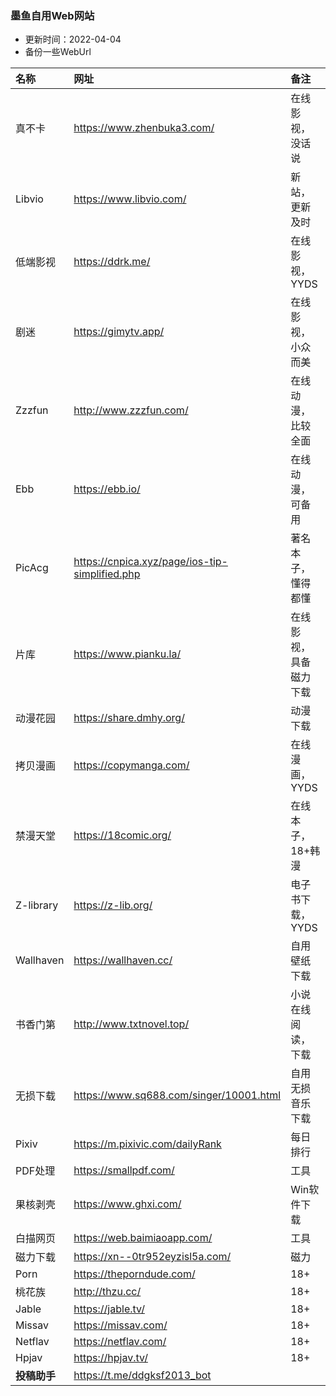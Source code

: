 ### 墨鱼自用Web网站
* 更新时间：2022-04-04
* 备份一些WebUrl

| 名称 | 网址 | 备注 |
| :-- | :-- | :-- |
| 真不卡 | https://www.zhenbuka3.com/ |  在线影视，没话说 |
|  Libvio |   https://www.libvio.com/ |   新站，更新及时 | 
|  低端影视 |   https://ddrk.me/ | 在线影视，YYDS  | 
|  剧迷 |   https://gimytv.app/ | 在线影视，小众而美  | 
| Zzzfun | http://www.zzzfun.com/ |  在线动漫，比较全面|
| Ebb | https://ebb.io/ | 在线动漫，可备用 |
|  PicAcg |  https://cnpica.xyz/page/ios-tip-simplified.php | 著名本子，懂得都懂 |
| 片库 | https://www.pianku.la/ | 在线影视，具备磁力下载 |
| 动漫花园 |  https://share.dmhy.org/ | 动漫下载 |
|  拷贝漫画 |  https://copymanga.com/ |  在线漫画，YYDS |
|  禁漫天堂|  https://18comic.org/ | 在线本子，18+韩漫 |
|  Z-library|  https://z-lib.org/ | 电子书下载，YYDS |
|  Wallhaven |  https://wallhaven.cc/ |  自用壁纸下载 |
|  书香门第|  http://www.txtnovel.top/ |  小说在线阅读，下载 |
|  无损下载|  https://www.sq688.com/singer/10001.html | 自用无损音乐下载 |
| Pixiv |  https://m.pixivic.com/dailyRank | 每日排行 |
|  PDF处理|  https://smallpdf.com/ | 工具 |
|  果核剥壳|  https://www.ghxi.com/ | Win软件下载 |
|  白描网页 |  https://web.baimiaoapp.com/ | 工具 |
|  磁力下载|  https://xn--0tr952eyzisl5a.com/ | 磁力 |
|  Porn |  https://theporndude.com/ |  18+ |
| 桃花族 | http://thzu.cc/ | 18+ |
| Jable | https://jable.tv/ | 18+ |
| Missav | https://missav.com/ | 18+ |
| Netflav | https://netflav.com/ | 18+ |
| Hpjav | https://hpjav.tv/ | 18+ |
|  **投稿助手**|  https://t.me/ddgksf2013_bot |  |   
